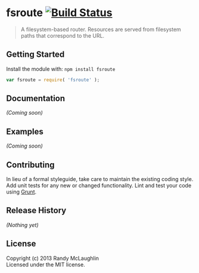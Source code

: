 # fsroute [![Build Status](https://secure.travis-ci.org/randymized/fsroute.png?branch=master)](http://travis-ci.org/randymized/fsroute)

> A filesystem-based router.  Resources are served from filesystem paths that correspond to the URL.

## Getting Started
Install the module with: `npm install fsroute`

```javascript
var fsroute = require( 'fsroute' );
```

## Documentation
_(Coming soon)_

## Examples
_(Coming soon)_

## Contributing
In lieu of a formal styleguide, take care to maintain the existing coding style. Add unit tests for any new or changed functionality. Lint and test your code using [Grunt](http://gruntjs.com/).

## Release History
_(Nothing yet)_

## License
Copyright (c) 2013 Randy McLaughlin  
Licensed under the MIT license.
